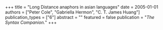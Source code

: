 +++
title = "Long Distance anaphors in asian languages"
date = 2005-01-01
authors = ["Peter Cole", "Gabriella Hermon", "C. T. James Huang"]
publication_types = ["6"]
abstract = ""
featured = false
publication = "*The Syntax Companion.*"
+++

